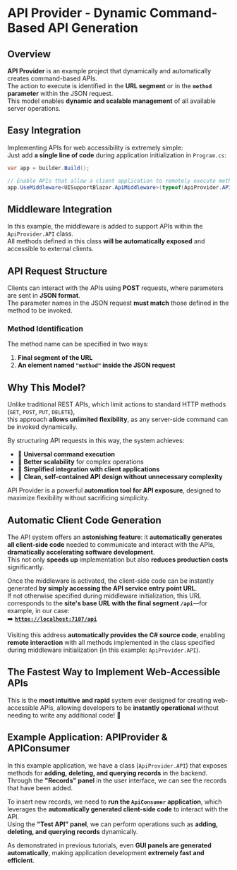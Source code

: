 ﻿# API Provider - Dynamic Command-Based API Generation

## Overview
**API Provider** is an example project that dynamically and automatically creates command-based APIs.  
The action to execute is identified in the **URL segment** or in the **`method` parameter** within the JSON request.  
This model enables **dynamic and scalable management** of all available server operations.

## Easy Integration
Implementing APIs for web accessibility is extremely simple:  
Just add **a single line of code** during application initialization in `Program.cs`:

```csharp
var app = builder.Build();

// Enable APIs that allow a client application to remotely execute methods contained in the class
app.UseMiddleware<UISupportBlazor.ApiMiddleware>(typeof(ApiProvider.API));
```

## Middleware Integration
In this example, the middleware is added to support APIs within the `ApiProvider.API` class.  
All methods defined in this class **will be automatically exposed** and accessible to external clients.

## API Request Structure
Clients can interact with the APIs using **POST** requests, where parameters are sent in **JSON format**.  
The parameter names in the JSON request **must match** those defined in the method to be invoked.

### Method Identification
The method name can be specified in two ways:
1. **Final segment of the URL**  
2. **An element named `"method"` inside the JSON request**

## Why This Model?
Unlike traditional REST APIs, which limit actions to standard HTTP methods (`GET`, `POST`, `PUT`, `DELETE`),  
this approach **allows unlimited flexibility**, as any server-side command can be invoked dynamically.

By structuring API requests in this way, the system achieves:
- 🔹 **Universal command execution**
- 🔹 **Better scalability** for complex operations
- 🔹 **Simplified integration with client applications**
- 🔹 **Clean, self-contained API design without unnecessary complexity**

API Provider is a powerful **automation tool for API exposure**, designed to maximize flexibility without sacrificing simplicity.

## Automatic Client Code Generation
The API system offers an **astonishing feature**: it **automatically generates all client-side code** needed to communicate and interact with the APIs, **dramatically accelerating software development**.  
This not only **speeds up** implementation but also **reduces production costs** significantly.

Once the middleware is activated, the client-side code can be instantly generated **by simply accessing the API service entry point URL**.  
If not otherwise specified during middleware initialization, this URL corresponds to the **site's base URL with the final segment `/api`**—for example, in our case:  
➡️ **[`https://localhost:7107/api`](https://localhost:7107/api)**

Visiting this address **automatically provides the C# source code**, enabling **remote interaction** with all methods implemented in the class specified during middleware initialization (in this example: `ApiProvider.API`).

## The Fastest Way to Implement Web-Accessible APIs
This is the **most intuitive and rapid** system ever designed for creating web-accessible APIs, allowing developers to be **instantly operational** without needing to write any additional code! 🚀

## Example Application: APIProvider & APIConsumer
In this example application, we have a class (`ApiProvider.API`) that exposes methods for **adding, deleting, and querying records** in the backend.  
Through the **"Records" panel** in the user interface, we can see the records that have been added.

To insert new records, we need to **run the `ApiConsumer` application**, which leverages the **automatically generated client-side code** to interact with the API.  
Using the **"Test API" panel**, we can perform operations such as **adding, deleting, and querying records** dynamically.

As demonstrated in previous tutorials, even **GUI panels are generated automatically**, making application development **extremely fast and efficient**.

